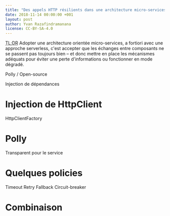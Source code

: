 ```yaml
---
title: "Des appels HTTP résilients dans une architecture micro-services"
date: 2018-11-14 00:00:00 +001
layout: post
author: Yvan Razafindramanana
license: CC-BY-SA-4.0
---
```


<acronym title="Too long; Didn't Read">TL;DR</acronym> Adopter une architecture orientée micro-services, a fortiori avec une approche serverless, c'est accepter que les échanges entre composants ne se passent pas toujours bien – et donc mettre en place les mécanismes adéquats pour éviter une perte d'informations ou fonctionner en mode dégradé.

Polly / Open-source

Injection de dépendances

<!--more-->

# Injection de HttpClient

HttpClientFactory

# Polly

Transparent pour le service

# Quelques policies

Timeout
Retry
Fallback
Circuit-breaker

# Combinaison
